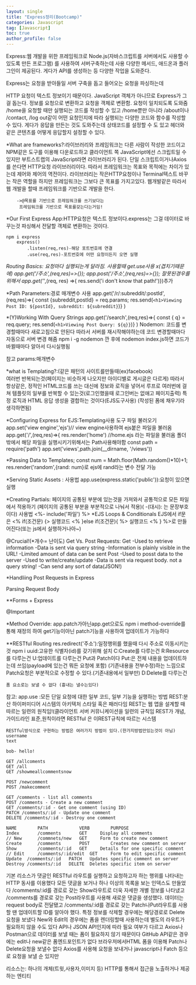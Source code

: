 ```yaml
---
layout: single
title: "Express정리(Bootcamp)"
categories: Javascript
tag: [Javascript]
toc: true
author_profile: false
---
```






Express:웹 개발을 위한 프레임워크로 Node.js(자바스크립트를 서버에서도 사용할 수 있도록
	만든 프로그램) 를 사용하여 서버구축하는데 사용
	다양한 메서드, 애드온과 플러그인이 제공된다.
	게다가 API를 생성하는 등 다양한 작업을 도와준다.

Express는 요청을 받아들일 서버 구축을 돕고 들어오는 요청을 파싱하는데

HTTP 요청이 텍스트 정보이기 때문이다. JavaScript 객체가 아니므로
Express가 그걸 돕는다. 정보를 요청으로 변환하고 요청을 객체로 변환함.
요청이 일치되도록 도와줌 /home을 요청할 때만 실행되는 코드를 작성할 수
있고 /home뿐만 아니라 /about이나 /contact, /log out같이 어떤 요청인지에 따라
실행되는 다양한 코드와 함수를 작성할 수 있다. 게다가 응답을 만든는 것도 
도와주는데 상태코드를 설정할 수 도 있고 헤더와 같은 콘텐츠를 어떻게
응답할지 설정할 수 있다.



*What are frameworks?:라이브러리와 프레임워크는 다른 사람이 작성한 코드이고
		NPM같은 도구를 이용해 다운로드하고 클라이언트 쪽 JavaScript에선
		스크립트일 수 있지만 부트스트랩의 JavaScript라면 라이브러리가 된다.
		단일 스크립트이거나Axios를 쓴다면 HTTP요청 라이브러리이다.
		따라서 프레임워크는 목표와 목적에는 차이가 있는데
		제어와 제어의 역전이다.
		라이브러리는 작은HTTP요청이나 Terminal텍스트 바꾸는 작은 역할을 하지만
		프레임워크는 그보다 큰 목표를 가지고있다. 웹개발같은 따라서
		웹 개발을 할때 프레임워크를 기반으로 개발을 한다.
		
		->@목표를 기반으로 프레임워크를 쓰기보다는
		 프레임워크를 기반으로 목표를갖는다는거임!
*Our First Express App:HTTP요청은 텍스트 정보이다.express는 그걸 데이터로 바꾸는것
	파싱해서 전달할 객체로 변환하는 것이다.

	npm i express
		express()
			.listen(req,res)-해당 포트번호에 연결
			.use(req,res)-포트번호에 어떤 요청이든지 오면 실행

*Routing Basics:
	요청마다 실행되는게 달라짐. 사용할때 get.use사용 x(겹치기때문에)
	app.get('/주소',(req,res)=>{});
	app.post('/주소',(req,res)=>{});
	잘못된경우를 위해서 app.get('*',(req, res) =>{
		res.send('i don't know that path!')})추가

*Path Parameters:경로 매개변수 사용
	app.get('/r/:subreddit/:postId',(req,res)=>{
	const {subreddit,postId} = req.params;
	res.send(`<h1>Viewing Post ID: ${postId}, subreddit: ${subreddit}`)}
	)
	
*(Y)Working With Query Strings
	app.get('/search',(req,res)=>{
	const { q} = req.query;
	res.send(`<h1>Viewing Post Query: ${q}}`)}
)
Nodemon: 코드를 변경할때마다 새로고침으로 안된다 따라서 서버를 재시작해야하는데
	코드 변경할때마다 자동으로 서버 변경 해줌
	npm i -g nodemon 깐 후에 nodemon index.js하면 코드가바뀔때마다
	알아서 다시실행됨

참고
params:매개변수

*what is Templating?:(같은 패턴의 사이트를만들때(ex)facebook)		
	여러번 반복되는것(페이지는 비슷하게 나오지만 아이디별로 게시글은 다르게)
	따라서 항상같은, 정적인 HTML코드를 쓰는 대신에 정보와 로직을 넣어서 루프로 여러번에
	걸쳐 템플릿의 일부를 반복할 수 있는것(로그인했을때 로그인버는 없애고 페이지출력)
	 특정 로직과 HTML 응답 생성을 결합하는 것이다(EJS도구사용)
	(작성된 폼에 채우기라 생각하면됨)

*Configuring Express for EJS:Templating사용 도구
	파일 불러오기
	app.set('view engine','ejs')// view engine사용하여 ejs붙은 파일을 불러옴
	app.get('/',(req,res)=>{
	res.render('home') //home.ejs 라는 파일을 불러옴
	폴더밖에서 해당 파일을 실행시키기위해서는 Path사용해야함
	const path = require('path')
	app.set('views',path.join(__dirname, '/views')) 


*Passing Data to Templates;
	const num = Math.floor(Math.random()*10)+1;
	res.render('random',{rand: num}로  ejs에 rand라는 변수 전달 가능


*Serving Static Assets : 사용법 app.use(express.static('public')):요청이 있으면 실행
	
*Creating Partials: 페이지의 공통된 부분에 있는것을 가져와서 공통적으로 모든 파일에서 적용하기
		(페이지의 공통된 부분을 부분적으로 나눠서 적용)( -(대시): 는 문장부호이다)
		사용법 <%- include('파일') %>
*EJS Loops & Conditionals
	EJS에서 if문은 <%  if(조건문) {>
				실행코드
				<% }else if(조건문){ %>
					실행코드
					<% } %>로 만들어진다(또는 js에서 실행하거나아~)

@Crucial!(*개수= 난이도)
Get Vs. Post Requests:
Get
	-Used to retrieve information
	-Data is sent via query string
	-Information is plainly visible in the URL!
	-Limited amount of data can be sent
Post
	-Used to posst data to the server
	-Used to write/create/update
	-Data is sent via request body. not a query string!
	-Can send any sort of data(JSON!)

*Handliing Post Requests in Express

Parsing Request Body

**Forms + Express

@Important

*Method Override:
	app.patch가아닌app.get으로도 npm i method-override를 통해 재정의 하여 get기능이아닌
	patch기능을 사용하여 업데이트가 가능하다

**RESTful Routing
	res.redirect('주소'):일정행위를 했을때 다시 주소로 이동시키는것
	npm i uuid:고유한 식별자(id)를 갖기위해 설치
	C:Create를 다루는건
	R:Resource를 다루는건
	U:업데이트를 다루는건 Put과 Patch이다
		Put:은 전체 내용을 업데이트하는데 쓰임(payload에 있는건 뭐든 요청에 포함)
			(기존내용을 전부수정)하는 느낌으로
		Patch요청은 부분적으로 수정할 수 있다.(기존내용에서 일부만)
	D:Delete를 다루는건
	
	
	폼 요소로는 보낼 수 없다 (흉내는 낼수는있다)
참고: app.use :모든 단일 요청에 대한 일부 코드, 일부 기능을 실행하는 방법
REST:분산 하이퍼미디어 시스템의 아키텍처 스타일 혹은 패러다임
	REST는 웹 앱을 설계할 때 따르는 일련의 원칙임!(클라이언트 서버 커뮤니케이션을
	일련의 규칙임
	REST가 개념,가이드라인 표준,원칙이라면 RESTful 은 이REST규칙에 따르는 시스템
	
	RESTful방식으로 구현하는 방법은 여러가지 방법이 있다.(한가지방법만있는것이 아님)
	username
	text
	
	bob- hello!
	
	GET /allcoments
	GET /all
	GET /showmeallcommentsnow
	
	POST /newcomment
	POST /makecomment
	
	GET /comments - list all comments
	POST /comments - Create a new comment
	GET /comments/:id - Get one comment (using ID)
	PATCH /comments/:id - Update one comment
	DELETE /comments/:id - Destroy one comment
	
	NAME		PATH			VERB		PURPOSE
	Index		/comments		GET		Display all comments
	// New		/commnets/new	GET		Form to create new comment
	Create		/comments		POST		Creates new comment on server
	Show		/comments/:id	GET		Details for one specific comment
	// Edit		/comments/:id/edit	GET		Form to edit specific comment
	Update	/comments/:id	PATCH	Updates specific comment on server
	Destroy	/comments/:id	DELETE	Deletes specific item on server



기본 리소스가 댓글인 RESTful 라우트를 실행하고 요청하고자 하는 행위를 나타내는HTTP
	동사를 이용했다 모든 댓글을 보거나 하나 이상의 목록을 보는 인덱스도 만들었다
	/comments/:id를 경로로 갖는 Show라우트로 더욱 자세한 개별 정보를 나타냈고
	/comments를 경로로 갖는 Post라우트를 사용해 새로운 댓글을 생성했다.
	데이터는request body로 전달됐고 /comments/:id를 경로로 갖는 Patch나Put라우트를 사용할 땐
	업데이트할 ID를 알아야 했다. 특정 정보를 삭제할 경우에는 해당경로로 Delete 요청을 보냈다
	New와 Edit의 경우에는 폼을 렌더링할때 사용하는데 별도의 라우트가 필요하지 않을 수도 있다
	API나 JSON API인지에 따라 필요 여부가 다르고 Axios나Postman으로 데이터를 보낼 때는
	폼이 필요하지 않기 때문이다 GitHub API같은 경우에는  edit나 new같은 폼엔드포인트가 없다
	브라우저에서HTML 폼을 이용해 Patch나 Delete요청을 보낼수 없다
	Axios를 사용해 요청을 보내거나 javascript나 Fatch 등으로 요청을 보낼 순 있지만

리소스는: 하나의 개체(트윗,사용자,이미지 등) HTTP를 통해서 접근을 노출하거나 제공하는
	엔티티